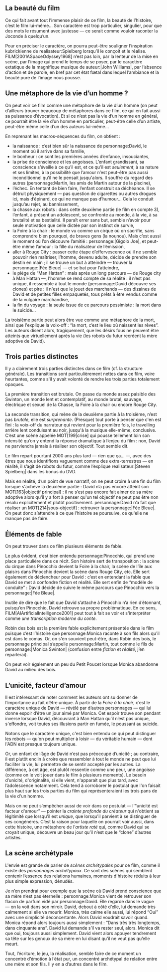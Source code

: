 ## La beauté du film

Ce qui fait avant tout l’immense plaisir de ce film, la beauté de l’histoire, c’est le film lui-même… Son caractère est trop particulier, singulier, pour que des mots le résument avec justesse — ce serait comme vouloir raconter la Joconde à quelqu’un.

Pour en préciser le caractère, on pourra peut-être souligner l’inspiration kubrickienne de realisateur:Spielberg lorsqu’il le conçoit et le réalise. FILM[2001ASpaceOdyssey1968] n’est pas loin, par la lenteur de la mise en scène, par l’image qui prend le temps de se poser, par le caractère extatique de la magnifique musique de auteur:|John Williams|, par l’absence d’action et de parole, en bref par cet état fœtal dans lequel l’ambiance et la beauté pure de l’image nous pousse.

## Une métaphore de la vie d’un homme ?

On peut voir ce film comme une métaphore de la vie d’un homme (on peut d’ailleurs trouver beaucoup de métaphores dans ce film, ce qui en fait aussi sa puissance d’évocation). Et si ce n’est pas la vie d’un homme en général, ce pourrait être la vie d’un homme en particulier, peut-être celle d’un artiste, peut-être même celle d’un des auteurs lui-même…

En reprenant les macros-séquences du film, on obtient :

* la naissance : c’est bien sûr la naissance de personnage:David, le moment où il arrive dans sa famille,
* le bonheur : ce sont les premières années d’enfance, insouciantes,
* la prise de conscience et les angoisses. L’enfant grandissant, sa conscience s’éveille à ce qu’il est, et ce qu'il est *seulement*, à sa nature et ses limites, à la possibilité que l’amour n’est peut-être pas aussi inconditionnel qu’il ne le pensait jusqu'alors. Il souffre du regard des autres (personnage:Martin, les amis de Martin autour de la piscine),
* l’échec. En tentant de bien faire, l’enfant construit sa déchéance. Il se détruit physiquement — pas question de cigarettes ou autres drogues ici, mais d’épinard, ce qui ne manque pas d’humour… Cela le conduit jusqu’au rejet, au bannissement,
* la chasse aux robots : dans cette deuxième partie (le film en compte 3), l’enfant, à présent un adolescent, se confronte au monde, à la vie, à sa brutalité et sa bestialité. Il paraît errer sans but, semble n’avoir pour seule motivation que celle dictée par son instinct de survie,
* la Foire à la chair : le monde vu comme un cirque où on sacrifie, sans comprendre bien pourquoi, de braves gens (la nounou). Mais c’est aussi le moment où l’on découvre l’amitié : personnage:|Gigolo Joe|, et peut-être même l’amour : la fille du réalisateur de l’émission,
* aller à Rouge City : passer cette étape d’effervescence où il ne semble pouvoir rien maîtriser, l’homme, devenu adulte, décide de prendre son destin en main ; il se trouve un but à atteindre — trouver la personnage:|Fée Bleue| — et se bat pour l’atteindre,
* le piège de “Man Hattan” : mais après un long parcours — de Rouge city à Man Hattan —, l’homme se rend compte de sa réalité : il n’est pas unique, il ressemble à tout le monde (personnage:David découvre ses clones) et pire : il n'est que le jouet des marchands — des dizaines de David et de petites filles empaquetés, tous prêts à être vendus comme de la vulgaire marchandise,
* la fin du voyage : la seule issue de ce parcours pessimiste : la mort dans le suicide…

La troisième partie peut alors être vue comme une métaphore de la mort, ainsi que l'explique la voix-off : “la mort, c’est le lieu où naissent les rêves”. Les auteurs disent alors, tragiquement, que les désirs fous ne peuvent être atteints que virtuellement après la vie (les robots du futur recréent la mère adoptive de David).

## Trois parties distinctes

Il y a clairement trois parties distinctes dans ce film (cf. la structure générale). Les transitions sont particulièrement nettes dans ce film, voire heurtantes, comme s'il y avait volonté de rendre les trois parties totalement  opaques.

La première transition est brutale. On passe du monde assez paisible des Swinton, un monde lent et contemplatif, au monde brutal, sauvage, électrique et sexuel de la Chasse, la Foire à la chair ou encore Rouge City.

La seconde transition, qui mène de la deuxième partie à la troisième, n’est pas *brutale*, elle est *surprenante*. (Presque) tout porte à penser que c'en est fini : la voix-off du narrateur qui revient pour la première fois, le travelling arrière lent conduisant au noir, jusqu'à la musique elle-même, conclusive. C’est une scène appelée MOT[199|crise] qui pousse tellement loin son intensité qu’on y entend la réponse dramatique à l’enjeu du film : non, David ne parviendra jamais à réaliser son objectif. Tout semble dit.

Le film repart pourtant 2000 ans plus tard — rien que ça… —, avec des êtres que nous identifions vaguement comme des extra-terrestres — en réalité, il s’agit de robots du futur, comme l’explique realisateur:|Steven Spielberg| dans les bonus du DVD.

Mais en réalité, d’un point de vue narratif, on ne peut croire à une fin du film lorsque s'achève la deuxième partie : David n’a pas encore atteint son MOT[163|objectif principal] : il ne s’est pas encore fait aimer de sa mère adoptive alors qu'il y a fort à penser qu'un tel objectif ne peut pas être non résolu explicitement et plutôt positivement. personnage:David n’a fait que réaliser un MOT[214|sous-objectif] : retrouver la personnage:|Fée Bleue|. On peut donc s’attendre à ce que l’histoire se poursuive, ce qu'elle ne manque pas de faire.


## Éléments de fable

On peut trouver dans ce film plusieurs éléments de fable.

Le plus évident, c’est bien entendu personnage:Pinocchio, qui prend une place particulière dans ce récit. Son histoire sert de transposition : la scène du cirque dans Pinocchio devient la Foire à la chair, la scène de l’île aux plaisirs dans Pinocchio devient la scène dans Rouge City, etc. Elle sert également de déclencheur pour David : c’est en entendant la fable que David se met à confondre fiction et réalité. Elle sert enfin de “modèle de conduite” : David décide de suivre le même parcours que Pinocchio vers la personnage:|Fée Bleue|.

Inutile de dire que le fait que David s’attache à Pinocchio n’a rien d’étonnant, puisqu’en Pinocchio, David retrouve sa propre problématique. En ce sens, FILM[AIArtificialIntelligence2001] peut tout à fait se voir et s'interpréter comme *une transcription moderne du conte*.

<span class='titre'>Robin des bois</span> est la première fable explicitement présentée dans le film puisque c’est l’histoire que personnage:Monica raconte à son fils alors qu'il est dans le comas. Or, on s'en souvient peut-être, dans Robin des bois, le personnage principal s’appelle personnage:Martin, tout comme le fils de personnage:|Monica Swinton| (confusion entre *fiction* et *réalité*, j’en reparlerai).

On peut voir également un peu du <span class='titre'>Petit Poucet</span> lorsque Monica abandonne David au milieu des bois.

## L’unicité, facteur d’amour

Il est intéressant de noter comment les auteurs ont su donner de l’importance au fait d’être unique. À partir de la *Foire à la chair*, c’est le caractère unique de David — révélé par d’autres personnages — qui lui donne espoir d’être un jour aimé par Monica. Cet espoir trouve son pendant inverse lorsque David, découvrant à Man Hattan qu’il n’est pas unique, s'effondre, voit toutes ses illusions partir en fumée, le poussant au suicide.

Notons que le caractère unique, c'est bien entendu ce qui peut distinguer les robots — qu'on peut multiplier à loisir — du véritable humain — dont l'ADN est presque toujours unique.

Or, un enfant de l’âge de David n’est pas préoccupé d’unicité ; au contraire, il est plutôt enclin à croire que ressembler à tout le monde ne peut que lui faciliter la vie, lui permettre de se sentir accepté par les autres. La différence, à cet âge, est plutôt ressentie comme une peur, une angoisse (comme on le voit jouer dans le film à plusieurs moments). Le besoin d’unicité, d'originalité, si elle vient, n'apparait que plus tard, avec l’adolescence notamment. Cela tend à corroborer le postulat que l'on faisait plus haut sur les trois parties du film qui représenteraient les trois pans de la vie d'un homme.  

Mais on ne peut s’empêcher aussi de voir dans ce postulat — l'“unicité est facteur d'amour” — pointer la *crainte profonde du créateur* qui n'obtient sa légitimité que lorsqu'il est *unique*, que lorsqu'il parvient à se distinguer de ses congénères. C’est la raison pour laquelle on pourrait voir aussi, dans cette histoire, une métaphore de l’*artiste raté* qui, comme David qui se croyait unique, découvre un beau jour qu’il n’est que le “clone” d’autres artistes.

## La scène archétypale

L'envie est grande de parler de *scènes archétypales* pour ce film, comme il existe des *personnages archétypaux*. Ce sont des scènes qui semblent contenir l’essence des relations humaines, moments d'histoire réduits à leur plus simple expression, dénudés.

Je n’en prendrai pour exemple que la scène où David prend conscience que sa mère n’est pas éternelle : personnage:Monica vient de retrouver son flacon de parfum vidé par personnage:David. Elle regarde dans le vague — on la voit dans son miroir. David, debout à côté d’elle, lui demande très calmement si elle va mourir. Monica, très calme elle aussi, lui répond “Oui” avec une simplicité déconcertante. Alors David voudrait savoir quand. Monica répond alors toujours aussi simplement : “Dans très très longtemps, dans cinquante ans”. David lui demande s’il va rester seul, alors. Monica dit que oui, toujours aussi simplement. David vient alors appuyer tendrement sa tête sur les genoux de sa mère en lui disant qu’il ne veut pas qu’elle meurt.

Tout, l’écriture, le jeu, la réalisation, semble faire de ce moment un concentré d’émotion à l’état pur, un concentré archétypal de relation entre une mère et son fils. Il y en a d’autres dans le film.
